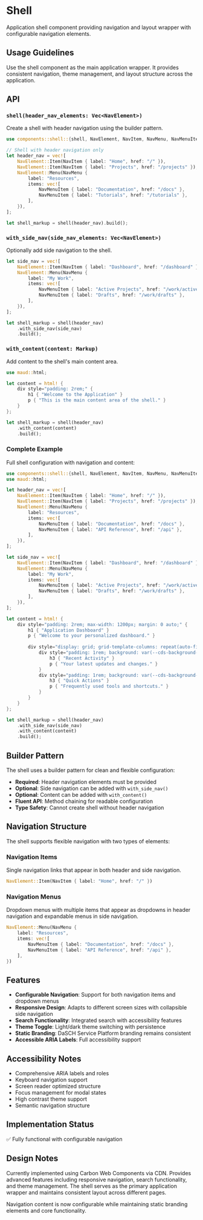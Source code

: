 # Shell

Application shell component providing navigation and layout wrapper with configurable navigation elements.

## Usage Guidelines

Use the shell component as the main application wrapper. It provides consistent navigation, theme management, and layout structure across the application.

## API

### `shell(header_nav_elements: Vec<NavElement>)`

Create a shell with header navigation using the builder pattern.

```rust
use components::shell::{shell, NavElement, NavItem, NavMenu, NavMenuItem};

// Shell with header navigation only
let header_nav = vec![
    NavElement::Item(NavItem { label: "Home", href: "/" }),
    NavElement::Item(NavItem { label: "Projects", href: "/projects" }),
    NavElement::Menu(NavMenu {
        label: "Resources",
        items: vec![
            NavMenuItem { label: "Documentation", href: "/docs" },
            NavMenuItem { label: "Tutorials", href: "/tutorials" },
        ],
    }),
];

let shell_markup = shell(header_nav).build();
```

### `with_side_nav(side_nav_elements: Vec<NavElement>)`

Optionally add side navigation to the shell.

```rust
let side_nav = vec![
    NavElement::Item(NavItem { label: "Dashboard", href: "/dashboard" }),
    NavElement::Menu(NavMenu {
        label: "My Work",
        items: vec![
            NavMenuItem { label: "Active Projects", href: "/work/active" },
            NavMenuItem { label: "Drafts", href: "/work/drafts" },
        ],
    }),
];

let shell_markup = shell(header_nav)
    .with_side_nav(side_nav)
    .build();
```

### `with_content(content: Markup)`

Add content to the shell's main content area.

```rust
use maud::html;

let content = html! {
    div style="padding: 2rem;" {
        h1 { "Welcome to the Application" }
        p { "This is the main content area of the shell." }
    }
};

let shell_markup = shell(header_nav)
    .with_content(content)
    .build();
```

### Complete Example

Full shell configuration with navigation and content:

```rust
use components::shell::{shell, NavElement, NavItem, NavMenu, NavMenuItem};
use maud::html;

let header_nav = vec![
    NavElement::Item(NavItem { label: "Home", href: "/" }),
    NavElement::Item(NavItem { label: "Projects", href: "/projects" }),
    NavElement::Menu(NavMenu {
        label: "Resources",
        items: vec![
            NavMenuItem { label: "Documentation", href: "/docs" },
            NavMenuItem { label: "API Reference", href: "/api" },
        ],
    }),
];

let side_nav = vec![
    NavElement::Item(NavItem { label: "Dashboard", href: "/dashboard" }),
    NavElement::Menu(NavMenu {
        label: "My Work",
        items: vec![
            NavMenuItem { label: "Active Projects", href: "/work/active" },
            NavMenuItem { label: "Drafts", href: "/work/drafts" },
        ],
    }),
];

let content = html! {
    div style="padding: 2rem; max-width: 1200px; margin: 0 auto;" {
        h1 { "Application Dashboard" }
        p { "Welcome to your personalized dashboard." }
        
        div style="display: grid; grid-template-columns: repeat(auto-fit, minmax(300px, 1fr)); gap: 1rem; margin-top: 2rem;" {
            div style="padding: 1rem; background: var(--cds-background-hover); border-radius: 4px;" {
                h3 { "Recent Activity" }
                p { "Your latest updates and changes." }
            }
            div style="padding: 1rem; background: var(--cds-background-hover); border-radius: 4px;" {
                h3 { "Quick Actions" }
                p { "Frequently used tools and shortcuts." }
            }
        }
    }
};

let shell_markup = shell(header_nav)
    .with_side_nav(side_nav)
    .with_content(content)
    .build();
```

## Builder Pattern

The shell uses a builder pattern for clean and flexible configuration:

- **Required**: Header navigation elements must be provided
- **Optional**: Side navigation can be added with `with_side_nav()`
- **Optional**: Content can be added with `with_content()`
- **Fluent API**: Method chaining for readable configuration
- **Type Safety**: Cannot create shell without header navigation

## Navigation Structure

The shell supports flexible navigation with two types of elements:

### Navigation Items
Single navigation links that appear in both header and side navigation.

```rust
NavElement::Item(NavItem { label: "Home", href: "/" })
```

### Navigation Menus
Dropdown menus with multiple items that appear as dropdowns in header navigation and expandable menus in side navigation.

```rust
NavElement::Menu(NavMenu {
    label: "Resources",
    items: vec![
        NavMenuItem { label: "Documentation", href: "/docs" },
        NavMenuItem { label: "API Reference", href: "/api" },
    ],
})
```

## Features

- **Configurable Navigation**: Support for both navigation items and dropdown menus
- **Responsive Design**: Adapts to different screen sizes with collapsible side navigation
- **Search Functionality**: Integrated search with accessibility features
- **Theme Toggle**: Light/dark theme switching with persistence
- **Static Branding**: DaSCH Service Platform branding remains consistent
- **Accessible ARIA Labels**: Full accessibility support

## Accessibility Notes

- Comprehensive ARIA labels and roles
- Keyboard navigation support
- Screen reader optimized structure
- Focus management for modal states
- High contrast theme support
- Semantic navigation structure

## Implementation Status

✅ Fully functional with configurable navigation

## Design Notes

Currently implemented using Carbon Web Components via CDN. Provides advanced features including responsive navigation, search functionality, and theme management. The shell serves as the primary application wrapper and maintains consistent layout across different pages.

Navigation content is now configurable while maintaining static branding elements and core functionality.
